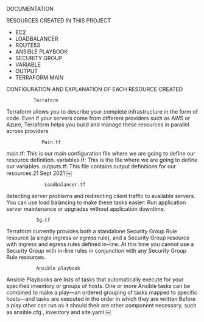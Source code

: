   DOCUMENTATION

RESOURCES CREATED IN THIS PROJECT

* EC2
* LOADBALANCER
* ROUTE53
* ANSIBLE PLAYBOOK
* SECURITY GROUP
* VARIABLE
* OUTPUT
* TERRAFORM MAIN


CONFIGURATION AND EXPLANATION OF EACH RESOURCE  CREATED


              Terraform 

Terraform allows you to describe your complete infrastructure in the form of code. Even if your servers come from different providers such as AWS or Azure, Terraform helps you build and manage these resources in parallel across providers

                 Main.tf


main.tf: This is our main configuration file where we are going to define our resource definition. variables.tf: This is the file where we are going to define our variables. outputs.tf: This file contains output definitions for our resources.21 Sept 2021
￼

                  Loadbalancer.tf 


detecting server problems and redirecting client traffic to available servers. You can use load balancing to make these tasks easier: Run application server maintenance or upgrades without application downtime.

               Sg.tf

Terraform currently provides both a standalone Security Group Rule resource (a single ingress or egress rule), and a Security Group resource with ingress and egress rules defined in-line. At this time you cannot use a Security Group with in-line rules in conjunction with any Security Group Rule resources.


               Ansible playbook

Ansible Playbooks are lists of tasks that automatically execute for your specified inventory or groups of hosts. One or more Ansible tasks can be combined to make a play—an ordered grouping of tasks mapped to specific hosts—and tasks are executed in the order in which they are written Before a play other can run as it should their are other component necessary, such as ansible.cfg , inventory and site.yaml
￼
